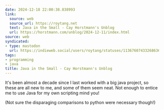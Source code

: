 ```yaml
---
date: 2024-12-18 22:00:38.838993
link:
  source: web
  source_url: https://roytang.net
  text: Java in the Small - Cay Horstmann's Unblog
  url: https://horstmann.com/unblog/2024-12-11/index.html
source: web
syndicated:
- type: mastodon
  url: https://indieweb.social/users/roytang/statuses/113676074332686367
tags:
- programming
- java
title: Java in the Small - Cay Horstmann's Unblog
---
```


It's been almost a decade since I last worked with a big java project, so these are all new to me, and some of them seem neat. Not enough to entice me to use Java for my own scripting mind you!

(Not sure the disparaging comparisons to python were necessary though!)